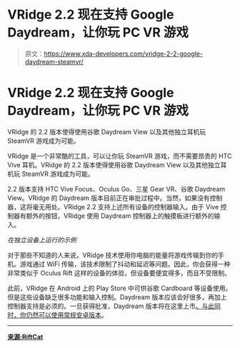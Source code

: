 # VRidge 2.2 现在支持 Google Daydream，让你玩 PC VR 游戏

> 原文：<https://www.xda-developers.com/vridge-2-2-google-daydream-steamvr/>

# VRidge 2.2 现在支持 Google Daydream，让你玩 PC VR 游戏

VRidge 的 2.2 版本使得使用谷歌 Daydream View 以及其他独立耳机玩 SteamVR 游戏成为可能。

VRidge 是一个非常酷的工具，可以让你玩 SteamVR 游戏，而不需要昂贵的 HTC Vive 耳机。VRidge 的 2.2 版本使得使用谷歌 Daydream View 以及其他独立耳机玩 SteamVR 游戏成为可能。

2.2 版本支持 HTC Vive Focus、Oculus Go、三星 Gear VR、谷歌 Daydream View。VRidge 的 Daydream 版本目前正在审批过程中。当然，如果没有控制器，这将毫无用处。VRidge 2.2 支持上述所有设备的控制器输入。由于 Vive 控制器有额外的按钮，VRidge 使用 Daydream 控制器上的触摸板进行额外的输入。

*在独立设备上运行的示例*

对于那些不知道的人来说，VRidge 技术使用你电脑的能量将游戏传输到你的手机。游戏通过 WiFi 传输，该技术限制了抖动和延迟等问题。因此，你会获得一种非常类似于 Oculus Rift 这样的设备的体验，但设备要便宜得多，而且不受限制。

此前，VRidge 在 Android 上的 Play Store 中可供谷歌 Cardboard 等设备使用。但是这些设备缺乏很多功能和输入控制。Daydream 版本应该会好很多，再加上控制器支持是必须的。一旦获得批准，Daydream 版本将在这里上市[。与此同时，你仍然可以使用](https://support.riftcat.com/hc/en-us/articles/360000183979)[常规安卓版本](https://play.google.com/store/apps/details?id=com.riftcat.vridge2)。

* * *

[**来源:RiftCat**](http://blog.riftcat.com/2018/08/dev-update-43-vridge-22-is-now-live.html)